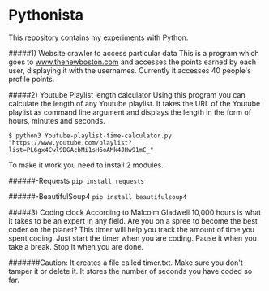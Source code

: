 # Pythonista
This repository contains my experiments with Python. 

#####1) Website crawler to access particular data
This is a program which goes to www.thenewboston.com and accesses the points earned by each user, displaying it with the usernames. Currently it accesses 40 people's profile points.

#####2) Youtube Playlist length calculator
Using this program you can calculate the length of any Youtube playlist. It takes the URL of the Youtube playlist as command line argument and displays the length in the form of hours, minutes and seconds.

`$ python3 Youtube-playlist-time-calculator.py "https://www.youtube.com/playlist?list=PL6gx4Cwl9DGAcbMi1sH6oAMk4JHw91mC_" `

To make it work you need to install 2 modules.
 
######-Requests
 `pip install requests`
 
######-BeautifulSoup4
`pip install beautifulsoup4`

#####3) Coding clock
According to Malcolm Gladwell 10,000 hours is what it takes to be an expert in any field. Are you on a spree to become the best coder on the planet? This timer will help you track the amount of time you spent coding. 
Just start the timer when you are coding. Pause it when you take a break. Stop it when you are done. 

#######Caution: It creates a file called timer.txt. Make sure you don't tamper it or delete it. It stores the number of seconds you have coded so far.
